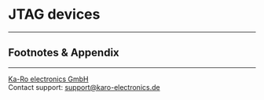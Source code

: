 # JTAG devices

---
## Footnotes & Appendix

---
[Ka-Ro electronics GmbH](http://www.karo-electronics.de)  
Contact support: support@karo-electronics.de
